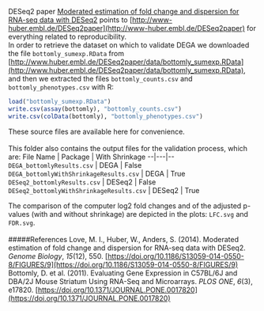 DESeq2 paper [Moderated estimation of fold change and dispersion for RNA-seq data with DESeq2](https://genomebiology.biomedcentral.com/articles/10.1186/s13059-014-0550-8#Sec34) points to [http://www-huber.embl.de/DESeq2paper](http://www-huber.embl.de/DESeq2paper) for everything related to reproducibility.  
In order to retrieve the dataset on which to validate DEGA we downloaded the file ```bottomly_sumexp.RData``` from [http://www.huber.embl.de/DESeq2paper/data/bottomly_sumexp.RData](http://www.huber.embl.de/DESeq2paper/data/bottomly_sumexp.RData), and then we extracted the files  ```bottomly_counts.csv``` and ```bottomly_phenotypes.csv```  with R:  

```R
load("bottomly_sumexp.RData")
write.csv(assay(bottomly), "bottomly_counts.csv")
write.csv(colData(bottomly), "bottomly_phenotypes.csv")
```
These source files are available here for convenience.  
<br>
This folder also contains the output files for the validation process, which are:
  File Name |  Package  | With Shrinkage
--|---|--
 ```DEGA_bottomlyResults.csv```  | DEGA | False
 ```DEGA_bottomlyWithShrinkageResults.csv```  | DEGA | True
 ```DESeq2_bottomlyResults.csv```  | DESeq2 | False
 ```DESeq2_bottomlyWithShrinkageResults.csv```  | DESeq2 | True

The comparison of the computer log2 fold changes and of the adjusted p-values (with and without shrinkage) are depicted in the plots: ```LFC.svg``` and ```FDR.svg```.  
<br>
#####References
Love, M. I., Huber, W., Anders, S. (2014). Moderated estimation of fold change and dispersion for RNA-seq data with DESeq2. _Genome Biology_, _15_(12), 550. [https://doi.org/10.1186/S13059-014-0550-8/FIGURES/9](https://doi.org/10.1186/S13059-014-0550-8/FIGURES/9)  
Bottomly, D. et al. (2011). Evaluating Gene Expression in C57BL/6J and DBA/2J Mouse Striatum Using RNA-Seq and Microarrays. _PLOS ONE_, _6_(3), e17820. [https://doi.org/10.1371/JOURNAL.PONE.0017820](https://doi.org/10.1371/JOURNAL.PONE.0017820)  
